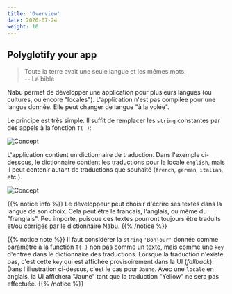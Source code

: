 ```yaml
---
title: 'Overview'
date: 2020-07-24
weight: 10
---
```


## Polyglotify your app

> Toute la terre avait une seule langue et les mêmes mots.  
> -- La bible

Nabu permet de développer une application pour plusieurs langues (ou cultures,
ou encore "locales"). L'application n'est pas compilée pour une langue donnée.
Elle peut changer de langue "à la volée".

Le principe est très simple. Il suffit de remplacer les `string` constantes par
des appels à la fonction `T( )`:

![Concept](/img/nabu.concept1.png)

L'application contient un dictionnaire de traduction. Dans l'exemple ci-dessous,
le dictionnaire contient les traductions pour la locale `english`, mais il peut
contenir autant de traductions que souhaité (`french`, `german`, `italian`,
etc.).

![Concept](/img/nabu.concept2.png)

{{% notice info %}} Le développeur peut choisir d'écrire ses textes dans la
langue de son choix. Cela peut être le français, l'anglais, ou même du
"franglais". Peu importe, puisque ces textes pourront toujours être traduits
et/ou corrigés par le dictionnaire Nabu. {{% /notice %}}

{{% notice note %}} Il faut considérer la `string` `'Bonjour'` donnée comme
paramètre à la function `T( )` non pas comme un texte, mais comme une `key`
d'entrée dans le dictionnaire des traductions. Lorsque la traduction n'existe
pas, c'est cette `key` qui est affichée provisoirement dans la UI (_fallback_).
Dans l'illustration ci-dessus, c'est le cas pour `Jaune`. Avec une `locale` en
anglais, la UI affichera "Jaune" tant que la traduction "Yellow" ne sera pas
effectuée. {{% /notice %}}
